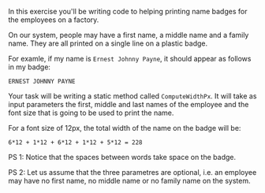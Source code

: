 In this exercise you'll be writing code to helping printing name
badges for the employees on a factory.

On our system, people may have a first name, a middle name and a
family name. They are all printed on a single line on a plastic badge.

For examle, if my name is `Ernest Johnny Payne`, it should appear as
follows in my badge:

```
ERNEST JOHNNY PAYNE
```

Your task will be writing a static method called `ComputeWidthPx`. It
will take as input parameters the first, middle and last names of the
employee and the font size that is going to be used to print the name.

For a font size of 12px, the total width of the name on the badge will
be:

```
6*12 + 1*12 + 6*12 + 1*12 + 5*12 = 228
```

PS 1: Notice that the spaces between words take space on the badge.

PS 2: Let us assume that the three parametres are optional, i.e. an
employee may have no first name, no middle name or no family name on
the system.

